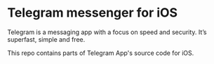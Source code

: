 Telegram messenger for iOS
============

Telegram is a messaging app with a focus on speed and security. It’s superfast, simple and free.

This repo contains parts of Telegram App's source code for iOS.